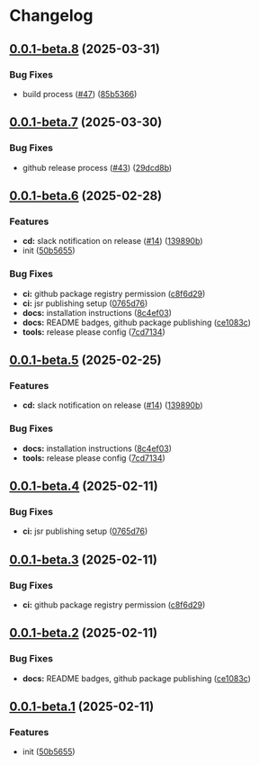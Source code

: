 # Changelog

## [0.0.1-beta.8](https://github.com/sumup/sumup-ts/compare/v0.0.1-beta.7...v0.0.1-beta.8) (2025-03-31)


### Bug Fixes

* build process ([#47](https://github.com/sumup/sumup-ts/issues/47)) ([85b5366](https://github.com/sumup/sumup-ts/commit/85b5366fed881aa8f64c7775472f9fdc8ddd2545))

## [0.0.1-beta.7](https://github.com/sumup/sumup-ts/compare/v0.0.1-beta.6...v0.0.1-beta.7) (2025-03-30)


### Bug Fixes

* github release process ([#43](https://github.com/sumup/sumup-ts/issues/43)) ([29dcd8b](https://github.com/sumup/sumup-ts/commit/29dcd8b2e9491107d64e70cb8375e59b5b182fea))

## [0.0.1-beta.6](https://github.com/sumup/sumup-ts/compare/v0.0.1-beta.5...v0.0.1-beta.6) (2025-02-28)


### Features

* **cd:** slack notification on release ([#14](https://github.com/sumup/sumup-ts/issues/14)) ([139890b](https://github.com/sumup/sumup-ts/commit/139890b8b8351ede7bed9ce4268ff3836e3c07db))
* init ([50b5655](https://github.com/sumup/sumup-ts/commit/50b56556c3d3916cc27a11642f5d02b2bc24c470))


### Bug Fixes

* **ci:** github package registry permission ([c8f6d29](https://github.com/sumup/sumup-ts/commit/c8f6d29cda787db1f58c6950b12e1ecbd20f5f33))
* **ci:** jsr publishing setup ([0765d76](https://github.com/sumup/sumup-ts/commit/0765d765f4b2c0eb26255ce3f0de5ee165dbe311))
* **docs:** installation instructions ([8c4ef03](https://github.com/sumup/sumup-ts/commit/8c4ef03ddb3a3d72080bfd0f3028a92c70ded29f))
* **docs:** README badges, github package publishing ([ce1083c](https://github.com/sumup/sumup-ts/commit/ce1083c8c2f1fcbc3973184b2dd753a3dcf853b0))
* **tools:** release please config ([7cd7134](https://github.com/sumup/sumup-ts/commit/7cd71341f4be6e2733e3a2a323b67b1c1a6deae9))

## [0.0.1-beta.5](https://github.com/sumup/sumup-ts/compare/v0.0.1-beta.4...v0.0.1-beta.5) (2025-02-25)


### Features

* **cd:** slack notification on release ([#14](https://github.com/sumup/sumup-ts/issues/14)) ([139890b](https://github.com/sumup/sumup-ts/commit/139890b8b8351ede7bed9ce4268ff3836e3c07db))


### Bug Fixes

* **docs:** installation instructions ([8c4ef03](https://github.com/sumup/sumup-ts/commit/8c4ef03ddb3a3d72080bfd0f3028a92c70ded29f))
* **tools:** release please config ([7cd7134](https://github.com/sumup/sumup-ts/commit/7cd71341f4be6e2733e3a2a323b67b1c1a6deae9))

## [0.0.1-beta.4](https://github.com/sumup/sumup-ts/compare/v0.0.1-beta.3...v0.0.1-beta.4) (2025-02-11)


### Bug Fixes

* **ci:** jsr publishing setup ([0765d76](https://github.com/sumup/sumup-ts/commit/0765d765f4b2c0eb26255ce3f0de5ee165dbe311))

## [0.0.1-beta.3](https://github.com/sumup/sumup-ts/compare/v0.0.1-beta.2...v0.0.1-beta.3) (2025-02-11)


### Bug Fixes

* **ci:** github package registry permission ([c8f6d29](https://github.com/sumup/sumup-ts/commit/c8f6d29cda787db1f58c6950b12e1ecbd20f5f33))

## [0.0.1-beta.2](https://github.com/sumup/sumup-ts/compare/v0.0.1-beta.1...v0.0.1-beta.2) (2025-02-11)


### Bug Fixes

* **docs:** README badges, github package publishing ([ce1083c](https://github.com/sumup/sumup-ts/commit/ce1083c8c2f1fcbc3973184b2dd753a3dcf853b0))

## [0.0.1-beta.1](https://github.com/sumup/sumup-ts/compare/v0.0.1-beta.0...v0.0.1-beta.1) (2025-02-11)


### Features

* init ([50b5655](https://github.com/sumup/sumup-ts/commit/50b56556c3d3916cc27a11642f5d02b2bc24c470))
